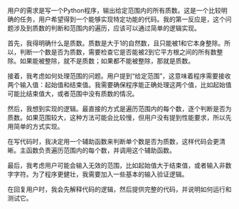 用户的需求是写一个Python程序，输出给定范围内的所有质数。这是一个比较明确的任务，用户希望得到一个能够实现特定功能的代码。我的第一反应是，这个问题涉及到质数的判断和范围内的遍历，应该可以通过简单的逻辑实现。

首先，我得明确什么是质数。质数是大于1的自然数，且只能被1和它本身整除。所以，判断一个数是否为质数，需要检查它是否能被2到它平方根之间的所有数整除。如果能被整除，就不是质数；如果都不能被整除，那就是质数。

接着，我考虑如何处理范围的问题。用户提到“给定范围”，这意味着程序需要接收两个输入值：起始值和结束值。我需要确保程序能正确处理这两个值，比如起始值可能比结束值大，或者范围中没有质数的情况。

然后，我想到实现的逻辑。最直接的方式是遍历范围内的每个数，逐个判断是否为质数。如果范围较大，这种方法可能会比较慢，但用户没有提到性能要求，所以先用简单的方式实现。

在写代码时，我决定用一个辅助函数来判断单个数是否为质数，这样代码会更清晰。主函数负责遍历范围内的每个数，并调用这个辅助函数。

最后，我考虑用户可能会输入无效的范围，比如起始值大于结束值，或者输入非数字字符。为了程序更健壮，我需要加入一些基本的输入验证逻辑。

在回复用户时，我会先解释代码的逻辑，然后提供完整的代码，并说明如何运行和测试它。
